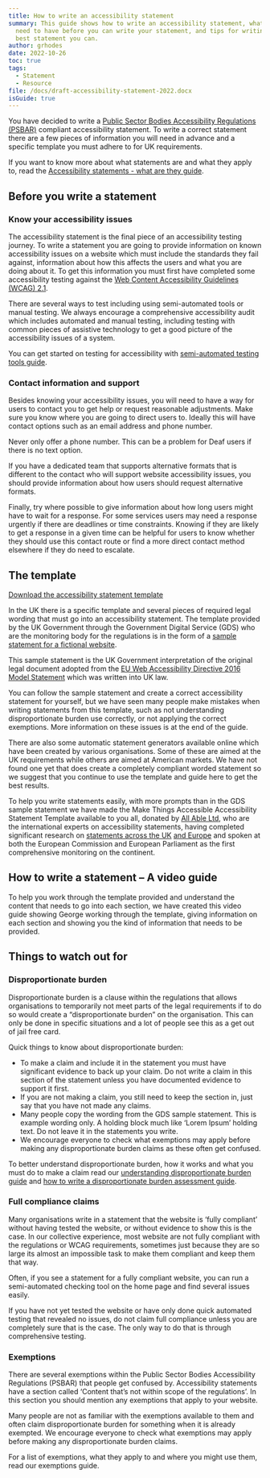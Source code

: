 ```yaml
---
title: How to write an accessibility statement
summary: This guide shows how to write an accessibility statement, what you will
  need to have before you can write your statement, and tips for writing the
  best statement you can.
author: grhodes
date: 2022-10-26
toc: true
tags:
  - Statement
  - Resource
file: /docs/draft-accessibility-statement-2022.docx
isGuide: true
---
```

You have decided to write a [Public Sector Bodies Accessibility Regulations (PSBAR)](https://www.makethingsaccessible.com/guides/what-are-the-public-sector-bodies-accessibility-regulations/) compliant accessibility statement. To write a correct statement there are a few pieces of information you will need in advance and a specific template you must adhere to for UK requirements.

If you want to know more about what statements are and what they apply to, read the [Accessibility statements - what are they guide](https://www.makethingsaccessible.com/guides/accessibility-statements-what-are-they/).

## Before you write a statement

### Know your accessibility issues

The accessibility statement is the final piece of an accessibility testing journey. To write a statement you are going to provide information on known accessibility issues on a website which must include the standards they fail against, information about how this affects the users and what you are doing about it. To get this information you must first have completed some accessibility testing against the [Web Content Accessibility Guidelines (WCAG) 2.1](https://www.w3.org/TR/WCAG21/).

There are several ways to test including using semi-automated tools or manual testing. We always encourage a comprehensive accessibility audit which includes automated and manual testing, including testing with common pieces of assistive technology to get a good picture of the accessibility issues of a system.

You can get started on testing for accessibility with [semi-automated testing tools guide](https://www.makethingsaccessible.com/guides/semi-automated-accessibility-testing-tools/).

### Contact information and support

Besides knowing your accessibility issues, you will need to have a way for users to contact you to get help or request reasonable adjustments. Make sure you know where you are going to direct users to. Ideally this will have contact options such as an email address and phone number.

<div class="callout__info"><span class="callout__icon"></span><span class="callout__text">Never only offer a phone number. This can be a problem for Deaf users if there is no text option.</span></div>

If you have a dedicated team that supports alternative formats that is different to the contact who will support website accessibility issues, you should provide information about how users should request alternative formats.

Finally, try where possible to give information about how long users might have to wait for a response. For some services users may need a response urgently if there are deadlines or time constraints. Knowing if they are likely to get a response in a given time can be helpful for users to know whether they should use this contact route or find a more direct contact method elsewhere if they do need to escalate.

## The template

[Download the accessibility statement template](/docs/draft-accessibility-statement-2022.docx)

In the UK there is a specific template and several pieces of required legal wording that must go into an accessibility statement. The template provided by the UK Government through the Government Digital Service (GDS) who are the monitoring body for the regulations is in the form of a [sample statement for a fictional website](https://www.gov.uk/government/publications/sample-accessibility-statement/sample-accessibility-statement-for-a-fictional-public-sector-website).

This sample statement is the UK Government interpretation of the original legal document adopted from the [EU Web Accessibility Directive 2016 Model Statement](https://www.legislation.gov.uk/eudn/2018/1523/2020-12-31) which was written into UK law.

You can follow the sample statement and create a correct accessibility statement for yourself, but we have seen many people make mistakes when writing statements from this template, such as not understanding disproportionate burden use correctly, or not applying the correct exemptions. More information on these issues is at the end of the guide.

There are also some automatic statement generators available online which have been created by various organisations. Some of these are aimed at the UK requirements while others are aimed at American markets. We have not found one yet that does create a completely compliant worded statement so we suggest that you continue to use the template and guide here to get the best results.

To help you write statements easily, with more prompts than in the GDS sample statement we have made the Make Things Accessible Accessibility Statement Template available to you all, donated by [All Able Ltd](https://www.allable.co.uk/), who are the international experts on accessibility statements, having completed significant research on [statements across the UK](https://www.allable.co.uk/research/accessibility-statements-v4) [and Europe](https://www.allable.co.uk/research/accessibility-statements-v3) and spoken at both the European Commission and European Parliament as the first comprehensive monitoring on the continent.

## How to write a statement – A video guide

To help you work through the template provided and understand the content that needs to go into each section, we have created this video guide showing George working through the template, giving information on each section and showing you the kind of information that needs to be provided.

## Things to watch out for

### Disproportionate burden

Disproportionate burden is a clause within the regulations that allows organisations to temporarily not meet parts of the legal requirements if to do so would create a “disproportionate burden” on the organisation. This can only be done in specific situations and a lot of people see this as a get out of jail free card.

Quick things to know about disproportionate burden:

* To make a claim and include it in the statement you must have significant evidence to back up your claim. Do not write a claim in this section of the statement unless you have documented evidence to support it first.
* If you are not making a claim, you still need to keep the section in, just say that you have not made any claims.
* Many people copy the wording from the GDS sample statement. This is example wording only. A holding block much like ‘Lorem Ipsum’ holding text. Do not leave it in the statements you write.
* We encourage everyone to check what exemptions may apply before making any disproportionate burden claims as these often get confused.

To better understand disproportionate burden, how it works and what you must do to make a claim read our [understanding disproportionate burden guide](https://www.makethingsaccessible.com/guides/understanding-disproportionate-burden/) and [how to write a disproportionate burden assessment guide](https://www.makethingsaccessible.com/guides/how-to-write-a-disproportionate-burden-assessment/).

### Full compliance claims

Many organisations write in a statement that the website is ‘fully compliant’ without having tested the website, or without evidence to show this is the case. In our collective experience, most website are not fully compliant with the regulations or WCAG requirements, sometimes just because they are so large its almost an impossible task to make them compliant and keep them that way.

Often, if you see a statement for a fully compliant website, you can run a semi-automated checking tool on the home page and find several issues easily.

<div class="callout__info"><span class="callout__icon"></span><span class="callout__text">If you have not yet tested the website or have only done quick automated testing that revealed no issues, do not claim full compliance unless you are completely sure that is the case. The only way to do that is through comprehensive testing.</span></div>

### Exemptions

There are several exemptions within the Public Sector Bodies Accessibility Regulations (PSBAR) that people get confused by. Accessibility statements have a section called ‘Content that’s not within scope of the regulations’. In this section you should mention any exemptions that apply to your website.

Many people are not as familiar with the exemptions available to them and often claim disproportionate burden for something when it is already exempted. We encourage everyone to check what exemptions may apply before making any disproportionate burden claims.

For a list of exemptions, what they apply to and where you might use them, read our exemptions guide.